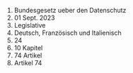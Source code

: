 

1. Bundesgesetz ueber den Datenschutz
2. 01 Sept. 2023
3. Legislative
4. Deutsch, Französisch und Italienisch
5. 24
6. 10 Kapitel
7. 74 Artikel
8. Artikel 74
